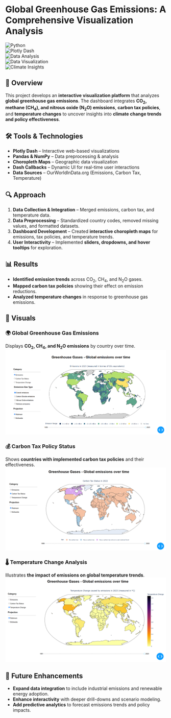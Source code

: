 # Global Greenhouse Gas Emissions: A Comprehensive Visualization Analysis  

![Python](https://img.shields.io/badge/Python-3.10-blue)  
![Plotly Dash](https://img.shields.io/badge/Plotly%20Dash-Interactive%20Visualization-orange)  
![Data Analysis](https://img.shields.io/badge/Data%20Analysis-Pandas%20&%20NumPy-green)  
![Data Visualization](https://img.shields.io/badge/Data%20Visualization-Choropleth%20Maps-purple)  
![Climate Insights](https://img.shields.io/badge/Climate%20Insights-Policy%20&%20Trends-red)  

## 📌 Overview  
This project develops an **interactive visualization platform** that analyzes **global greenhouse gas emissions**. The dashboard integrates **CO<sub>2</sub>, methane (CH<sub>4</sub>), and nitrous oxide (N<sub>2</sub>O) emissions**, **carbon tax policies**, and **temperature changes** to uncover insights into **climate change trends and policy effectiveness**.  

## 🛠 Tools & Technologies  
- **Plotly Dash** – Interactive web-based visualizations  
- **Pandas & NumPy** – Data preprocessing & analysis  
- **Choropleth Maps** – Geographic data visualization  
- **Dash Callbacks** – Dynamic UI for real-time user interactions  
- **Data Sources** – OurWorldInData.org (Emissions, Carbon Tax, Temperature)  

## 🔍 Approach  
1. **Data Collection & Integration** – Merged emissions, carbon tax, and temperature data.  
2. **Data Preprocessing** – Standardized country codes, removed missing values, and formatted datasets.  
3. **Dashboard Development** – Created **interactive choropleth maps** for emissions, tax policies, and temperature trends.  
4. **User Interactivity** – Implemented **sliders, dropdowns, and hover tooltips** for exploration.  

## 📊 Results  
- **Identified emission trends** across CO<sub>2</sub>, CH<sub>4</sub>, and N<sub>2</sub>O gases.  
- **Mapped carbon tax policies** showing their effect on emission reductions.  
- **Analyzed temperature changes** in response to greenhouse gas emissions.  

## 📸 Visuals  

### 🌍 Global Greenhouse Gas Emissions  
Displays **CO<sub>2</sub>, CH<sub>4</sub>, and N<sub>2</sub>O emissions** by country over time.  
![Emissions Dashboard](Results/emissions_dashboard_page.png)  

### 💰 Carbon Tax Policy Status  
Shows **countries with implemented carbon tax policies** and their effectiveness.  
![Carbon Tax Dashboard](Results/carbon_tax_dashboard_page.png)  

### 🌡️ Temperature Change Analysis  
Illustrates **the impact of emissions on global temperature trends**.  
![Temperature Change Dashboard](Results/temperature_change_dashboard_page.png)  

## 🚀 Future Enhancements  
- **Expand data integration** to include industrial emissions and renewable energy adoption.  
- **Enhance interactivity** with deeper drill-downs and scenario modeling.  
- **Add predictive analytics** to forecast emissions trends and policy impacts.  
